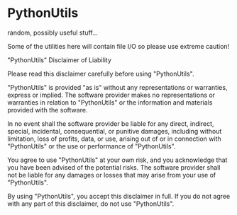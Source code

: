 # PythonUtils
random, possibly useful stuff...

Some of the utilities here will contain file I/O so please use extreme caution!


"PythonUtils" Disclaimer of Liability

Please read this disclaimer carefully before using "PythonUtils".

"PythonUtils" is provided "as is" without any representations or warranties, express or implied. The software provider makes no representations or warranties in relation to "PythonUtils" or the information and materials provided with the software.

In no event shall the software provider be liable for any direct, indirect, special, incidental, consequential, or punitive damages, including without limitation, loss of profits, data, or use, arising out of or in connection with "PythonUtils" or the use or performance of "PythonUtils".

You agree to use "PythonUtils" at your own risk, and you acknowledge that you have been advised of the potential risks. The software provider shall not be liable for any damages or losses that may arise from your use of "PythonUtils".

By using "PythonUtils", you accept this disclaimer in full. If you do not agree with any part of this disclaimer, do not use "PythonUtils".
